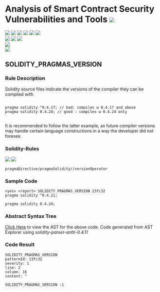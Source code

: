 # Analysis of Smart Contract Security Vulnerabilities and Tools ![](https://img.shields.io/badge/-Live-brightgreen)
![](https://img.shields.io/badge/Batch-UG21CYS-lightgreen) ![](https://img.shields.io/badge/Batch-PG21CYS-green) ![](https://img.shields.io/badge/Batch-UG22CYS-lightgreen) ![](https://img.shields.io/badge/Batch-PG21CYS-green) ![](https://img.shields.io/badge/Batch-PhD-darkgreen) ![](https://img.shields.io/badge/-B_RIG-darkgreen)<br/>   ![](https://img.shields.io/badge/BlockchainCourse-21CY712-green)  ![](https://img.shields.io/badge/-M.Tech_Dissertation-blue) ![](https://img.shields.io/badge/Focus-Smart_Contract_Security-yellow) <br/>
![](https://img.shields.io/badge/Blockchain-Ethereum-blue)   <br/> 
![](https://img.shields.io/badge/Language-Solidity-blue)

## SOLIDITY_PRAGMAS_VERSION
### Rule Description
<p>
    Solidity source files indicate the versions of the compiler they can be compiled with.
</p>
<pre>
<code>
pragma solidity ^0.4.17; // bad: compiles w 0.4.17 and above
pragma solidity 0.4.24; // good : compiles w 0.4.24 only
</code>
</pre>
<p>
    It is recommended to follow the latter example, as future compiler versions may handle certain language constructions in a way the developer did not foresee.
</p>

### Solidity-Rules

![](https://img.shields.io/badge/Pattern_ID-23fc32-gold) ![](https://img.shields.io/badge/Severity-1-brown) 

```
pragmaDirective/pragmaSolidity//versionOperator
```

### Sample Code

```
<yes> <report> SOLIDITY_PRAGMAS_VERSION 23fc32
pragma solidity ^0.4.21;

pragma solidity 0.4.24;
```

### Abstract Syntax Tree 

[Click Here](https://astexplorer.net/#/gist/6c66e1bf12437792ac7442c020f09831/c3e453b421eb13f4fe129283509f704d4a9797bd) to view the AST for the above code. Code generated from AST Explorer using _solidity-parser-antlr-0.4.11_

### Code Result

```
SOLIDITY_PRAGMAS_VERSION
patternId: 23fc32
severity: 1
line: 2
column: 16
content: ^

SOLIDITY_PRAGMAS_VERSION :1


```

